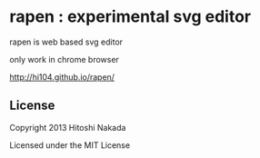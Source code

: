 rapen : experimental svg editor
==========================

rapen is web based svg editor

only work in chrome browser

http://hi104.github.io/rapen/

License
-----------------

Copyright 2013 Hitoshi Nakada

Licensed under the MIT License